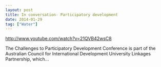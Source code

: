 ```yaml
---
layout: post
title: In conversation- Participatory development
date: 2014-01-29
tag: ["Water"]
---
```


http://www.youtube.com/watch?v=21QVB42wsC8  

The Challenges to Participatory Development Conference is part of the Australian Council for International Development University Linkages Partnership, which...